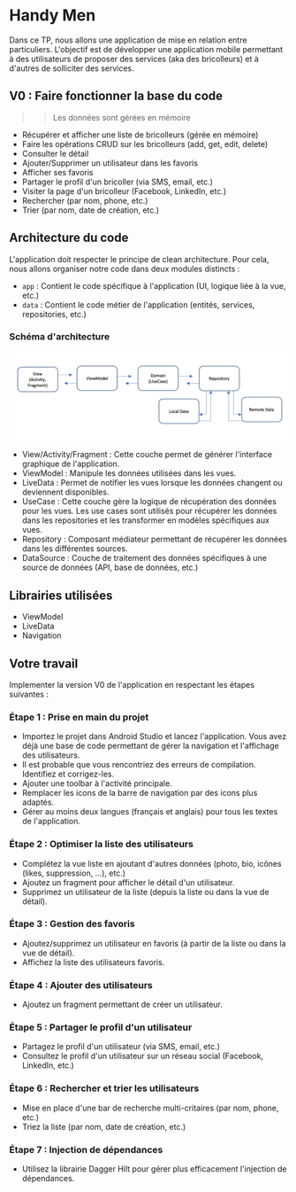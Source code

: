 
# Handy Men

Dans ce TP, nous allons une application de mise en relation entre particuliers. L'objectif est de développer
une application mobile permettant à des utilisateurs de proposer des services (aka des bricolleurs) 
et à d'autres de solliciter des services. 

## V0 : Faire fonctionner la base du code
>> Les données sont gérées en mémoire
- Récupérer et afficher une liste de bricolleurs (gérée en mémoire)
- Faire les opérations CRUD sur les bricolleurs (add, get, edit, delete)
- Consulter le détail
- Ajouter/Supprimer un utilisateur dans les favoris
- Afficher ses favoris
- Partager le profil d'un bricoller (via SMS, email, etc.)
- Visiter la page d'un bricolleur (Facebook, LinkedIn, etc.)
- Rechercher (par nom, phone, etc.)
- Trier (par nom, date de création, etc.)

## Architecture du code

L'application doit respecter le principe de clean architecture. Pour cela, nous allons organiser
notre code dans deux modules distincts :

- `app` : Contient le code spécifique à l'application (UI, logique liée à la vue, etc.)
- `data` : Contient le code métier de l'application (entités, services, repositories, etc.)

### Schéma d'architecture

![Clean Architecture](architecture.webp)

- View/Activity/Fragment : Cette couche permet de générer l'interface graphique de l'application.
- ViewModel : Manipule les données utilisées dans les vues.
- LiveData : Permet de notifier les vues lorsque les données changent ou deviennent disponibles.
- UseCase : Cette couche gère la logique de récupération des données pour les vues. Les
  use cases sont utilisés pour récupérer les données dans les repositories et les transformer en
  modèles spécifiques aux vues.
- Repository : Composant médiateur permettant de récupérer les données dans les différentes sources.
- DataSource : Couche de traitement des données spécifiques à une source de données (API, base de
  données, etc.)

## Librairies utilisées
- ViewModel
- LiveData
- Navigation

## Votre travail
Implementer la version V0 de l'application en respectant les étapes suivantes :

### Étape 1 : Prise en main du projet
- Importez le projet dans Android Studio et lancez l'application. Vous avez déjà une base de code
  permettant de gérer la navigation et l'affichage des utilisateurs.
- Il est probable que vous rencontriez des erreurs de compilation. Identifiez et corrigez-les.
- Ajouter une toolbar à l'activité principale.
- Remplacer les icons de la barre de navigation par des icons plus adaptés. 
- Gérer au moins deux langues (français et anglais) pour tous les textes de l'application.

### Étape 2 : Optimiser la liste des utilisateurs

- Complétez la vue liste en ajoutant d'autres données (photo, bio, icônes (likes, suppression, ...), etc.)
- Ajoutez un fragment pour afficher le détail d'un utilisateur.
- Supprimez un utilisateur de la liste (depuis la liste ou dans la vue de détail).

### Étape 3 : Gestion des favoris

- Ajoutez/supprimez un utilisateur en favoris (à partir de la liste ou dans la vue de détail).
- Affichez la liste des utilisateurs favoris.

### Étape 4 : Ajouter des utilisateurs
- Ajoutez un fragment permettant de créer un utilisateur.

### Étape 5 : Partager le profil d'un utilisateur
- Partagez le profil d'un utilisateur (via SMS, email, etc.)
- Consultez le profil d'un utilisateur sur un réseau social (Facebook, LinkedIn, etc.)

### Étape 6 : Rechercher et trier les utilisateurs
- Mise en place d'une bar de recherche multi-critaires (par nom, phone, etc.)
- Triez la liste (par nom, date de création, etc.)

### Étape 7 : Injection de dépendances
- Utilisez la librairie Dagger Hilt pour gérer plus efficacement l'injection de dépendances.
